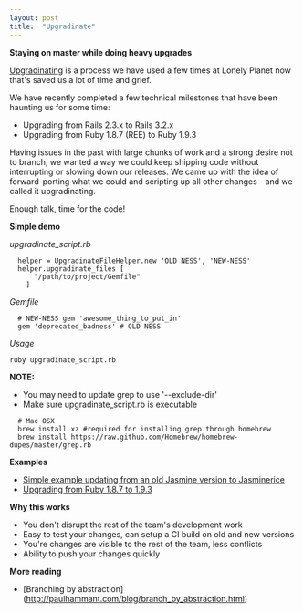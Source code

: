 ```yaml
---
layout: post
title:  "Upgradinate"
---
```


**Staying on master while doing heavy upgrades**

[Upgradinating](http://www.urbandictionary.com/define.php?term=Upgradinate&defid=6869980) is a process we have used a few times at Lonely Planet now that's saved us a lot of time and grief.

We have recently completed a few technical milestones that have been haunting us for some time:

- Upgrading from Rails 2.3.x to Rails 3.2.x
- Upgrading from Ruby 1.8.7 (REE) to Ruby 1.9.3

Having issues in the past with large chunks of work and a strong desire not to branch, we wanted a way we could keep shipping code without interrupting or slowing down our releases. We came up with the idea of forward-porting what we could and scripting up all other changes - and we called it upgradinating.

Enough talk, time for the code!

**Simple demo**

*upgradinate_script.rb*

```
  helper = UpgradinateFileHelper.new 'OLD NESS', 'NEW-NESS'
  helper.upgradinate_files [
      "/path/to/project/Gemfile"
    ]
```

*Gemfile*

```
  # NEW-NESS gem 'awesome_thing_to_put_in'
  gem 'deprecated_badness' # OLD NESS
```

*Usage*

`ruby upgradinate_script.rb`

**NOTE:**

- You may need to update grep to use '--exclude-dir'
- Make sure upgradinate_script.rb is executable

```
  # Mac OSX
  brew install xz #required for installing grep through homebrew
  brew install https://raw.github.com/Homebrew/homebrew-dupes/master/grep.rb
```

**Examples**

 - [Simple example updating from an old Jasmine version to Jasminerice](https://gist.github.com/4275962#file-upgradinate_script-rb)
 - [Upgrading from Ruby 1.8.7 to 1.9.3](https://gist.github.com/4276016#file-ree-rb)

**Why this works**

 - You don't disrupt the rest of the team's development work
 - Easy to test your changes, can setup a CI build on old and new versions
 - You're changes are visible to the rest of the team, less conflicts
 - Ability to push your changes quickly

**More reading**
- [Branching by abstraction] (http://paulhammant.com/blog/branch_by_abstraction.html)
